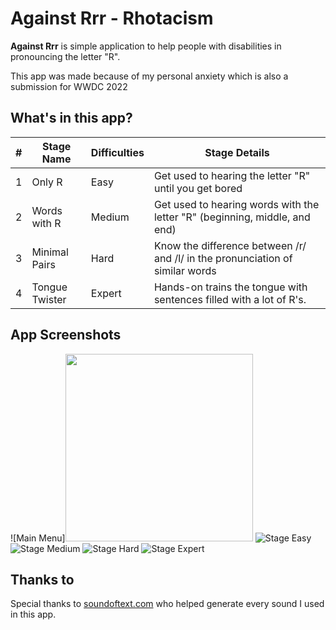 # Against Rrr - Rhotacism

**Against Rrr** is simple application to help people with disabilities in pronouncing the letter "R".

This app was made because of my personal anxiety which is also a submission for WWDC 2022

## What's in this app?

| # | Stage Name        | Difficulties  | Stage Details                                                                 |
| - | ----------------- | ------------- | ----------------------------------------------------------------------------- |
| 1 | Only R            | Easy          | Get used to hearing the letter "R" until you get bored                        |
| 2 | Words with R      | Medium        | Get used to hearing words with the letter "R" (beginning, middle, and end)    |
| 3 | Minimal Pairs     | Hard          | Know the difference between /r/ and /l/ in the pronunciation of similar words |
| 4 | Tongue Twister    | Expert        | Hands-on trains the tongue with sentences filled with a lot of R's.           |


## App Screenshots

![Main Menu]<img src="/Resources/AppScreenshot/1.%20Main%20Menu.png" width="300">
![Stage Easy](/Resources/AppScreenshot/2.%20Stage%20Easy.png?raw=true "Stage Easy")
![Stage Medium](/Resources/AppScreenshot/3.%20Stage%20Medium.png?raw=true "Stage Medium")
![Stage Hard](/Resources/AppScreenshot/4.%20Stage%20Hard.png?raw=true "Stage Hard")
![Stage Expert](/Resources/AppScreenshot/5.%20Stage%20Expert.png?raw=true "Stage Expert")


## Thanks to

Special thanks to [soundoftext.com](https://soundoftext.com/) who helped generate every sound I used in this app.
